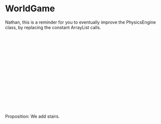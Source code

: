 WorldGame
================

Nathan, this is a reminder for you to eventually improve the PhysicsEngine class, by replacing the constant ArrayList calls.<br><br><br><br><br><br><br><br><br><br><br><br><br><br><br><br><br>
Proposition: We add stairs.
